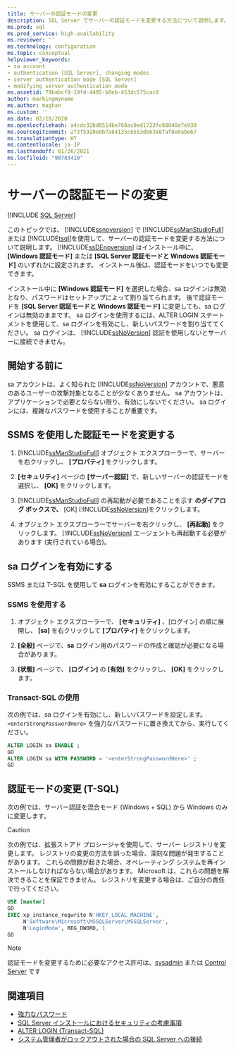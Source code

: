 ```yaml
---
title: サーバーの認証モードの変更
description: SQL Server でサーバーの認証モードを変更する方法について説明します。 このタスクには、SQL Server Management Studio か Transact-SQL のどちらかを使用できます。
ms.prod: sql
ms.prod_service: high-availability
ms.reviewer: ''
ms.technology: configuration
ms.topic: conceptual
helpviewer_keywords:
- sa account
- authentication [SQL Server], changing modes
- server authentication mode [SQL Server]
- modifying server authentication mode
ms.assetid: 79babcf8-19fd-4495-b8eb-453dc575cac0
author: markingmyname
ms.author: maghan
ms.custom: ''
ms.date: 02/18/2020
ms.openlocfilehash: a4cdc32bd0514be768ac8ed1723fc88840a7e930
ms.sourcegitcommit: 2f3f5920e0b7a84135c6553db6388faf8e0abe67
ms.translationtype: HT
ms.contentlocale: ja-JP
ms.lasthandoff: 01/26/2021
ms.locfileid: "98783419"
---
```

# <a name="change-server-authentication-mode"></a>サーバーの認証モードの変更

[!INCLUDE [SQL Server](../../includes/applies-to-version/sqlserver.md)]

このトピックでは、 [!INCLUDE[ssnoversion](../../includes/ssnoversion-md.md)] で [!INCLUDE[ssManStudioFull](../../includes/ssmanstudiofull-md.md)] または [!INCLUDE[tsql](../../includes/tsql-md.md)]を使用して、サーバーの認証モードを変更する方法について説明します。 [!INCLUDE[ssDEnoversion](../../includes/ssdenoversion-md.md)] はインストール中に、 **[Windows 認証モード]** または **[SQL Server 認証モードと Windows 認証モード]** のいずれかに設定されます。 インストール後は、認証モードをいつでも変更できます。

インストール中に **[Windows 認証モード]** を選択した場合、sa ログインは無効となり、パスワードはセットアップによって割り当てられます。 後で認証モードを **[SQL Server 認証モードと Windows 認証モード]** に変更しても、sa ログインは無効のままです。 sa ログインを使用するには、ALTER LOGIN ステートメントを使用して、sa ログインを有効にし、新しいパスワードを割り当ててください。 sa ログインは、 [!INCLUDE[ssNoVersion](../../includes/ssnoversion-md.md)] 認証を使用しないとサーバーに接続できません。

## <a name="before-you-begin"></a>開始する前に

sa アカウントは、よく知られた [!INCLUDE[ssNoVersion](../../includes/ssnoversion-md.md)] アカウントで、悪意のあるユーザーの攻撃対象となることが少なくありません。 sa アカウントは、アプリケーションで必要とならない限り、有効にしないでください。 sa ログインには、複雑なパスワードを使用することが重要です。

## <a name="change-authentication-mode-with-ssms"></a>SSMS を使用した認証モードを変更する

1. [!INCLUDE[ssManStudioFull](../../includes/ssmanstudiofull-md.md)] オブジェクト エクスプローラーで、サーバーを右クリックし、 **[プロパティ]** をクリックします。

2. **[セキュリティ]** ページの **[サーバー認証]** で、新しいサーバーの認証モードを選択し、 **[OK]** をクリックします。

3. [!INCLUDE[ssManStudioFull](../../includes/ssmanstudiofull-md.md)] の再起動が必要であることを示す **のダイアログ ボックスで、** [OK] [!INCLUDE[ssNoVersion](../../includes/ssnoversion-md.md)]をクリックします。

4. オブジェクト エクスプローラーでサーバーを右クリックし、 **[再起動]** をクリックします。 [!INCLUDE[ssNoVersion](../../includes/ssnoversion-md.md)] エージェントも再起動する必要があります (実行されている場合)。

## <a name="enable-sa-login"></a>sa ログインを有効にする

SSMS または T-SQL を使用して **sa** ログインを有効にすることができます。

### <a name="use-ssms"></a>SSMS を使用する

1. オブジェクト エクスプローラーで、 **[セキュリティ]** 、[ログイン] の順に展開し、 **[sa]** を右クリックして **[プロパティ]** をクリックします。

2. **[全般]** ページで、**sa** ログイン用のパスワードの作成と確認が必要になる場合があります。

3. **[状態]** ページで、 **[ログイン]** の **[有効]** をクリックし、 **[OK]** をクリックします。

### <a name="using-transact-sql"></a>Transact-SQL の使用

次の例では、sa ログインを有効にし、新しいパスワードを設定します。 `<enterStrongPasswordHere>` を強力なパスワードに置き換えてから、実行してください。

```sql  
ALTER LOGIN sa ENABLE ;  
GO  
ALTER LOGIN sa WITH PASSWORD = '<enterStrongPasswordHere>' ;  
GO  
```

## <a name="change-authentication-mode-t-sql"></a>認証モードの変更 (T-SQL)

次の例では、サーバー認証を混合モード (Windows + SQL) から Windows のみに変更します。

> [!CAUTION]
> 次の例では、拡張ストアド プロシージャを使用して、サーバー レジストリを変更します。 レジストリの変更の方法を誤った場合、深刻な問題が発生することがあります。 これらの問題が起きた場合、オペレーティング システムを再インストールしなければならない場合があります。 Microsoft は、これらの問題を解決できることを保証できません。 レジストリを変更する場合は、ご自分の責任で行ってください。

```sql
USE [master]
GO
EXEC xp_instance_regwrite N'HKEY_LOCAL_MACHINE', 
     N'Software\Microsoft\MSSQLServer\MSSQLServer',
     N'LoginMode', REG_DWORD, 1
GO
```

> [!Note]
> 認証モードを変更するために必要なアクセス許可は、[sysadmin](../../relational-databases/security/authentication-access/server-level-roles.md#fixed-server-level-roles) または [Control Server](../../relational-databases/security/permissions-database-engine.md) です

## <a name="see-also"></a>関連項目

- [強力なパスワード](../../relational-databases/security/strong-passwords.md)
- [SQL Server インストールにおけるセキュリティの考慮事項](../../sql-server/install/security-considerations-for-a-sql-server-installation.md)
- [ALTER LOGIN &#40;Transact-SQL&#41;](../../t-sql/statements/alter-login-transact-sql.md)
- [システム管理者がロックアウトされた場合の SQL Server への接続](../../database-engine/configure-windows/connect-to-sql-server-when-system-administrators-are-locked-out.md)
